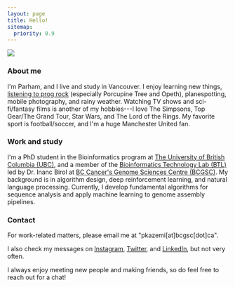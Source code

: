 ```yaml
---
layout: page
title: Hello!
sitemap:
  priority: 0.9
---
```


<img src="{{ '/assets/img/avatar.jpeg' | prepend: site.baseurl }}" id="about-img">

### About me

I'm Parham, and I live and study in Vancouver. I enjoy learning new things, [listening to prog rock](https://open.spotify.com/user/31rr2mm2xt3iqu6ynptnmelradwe) (especially Porcupine Tree and Opeth), planespotting, mobile photography, and rainy weather. Watching TV shows and sci-fi/fantasy films is another of my hobbies---I love The Simpsons, Top Gear/The Grand Tour, Star Wars, and The Lord of the Rings. My favorite sport is football/soccer, and I'm a huge Manchester United fan.

### Work and study

I'm a PhD student in the Bioinformatics program at [The University of British Columbia (UBC)](https://www.bioinformatics.ubc.ca/), and a member of the [Bioinformatics Technology Lab (BTL)](https://www.birollab.ca/) led by Dr. Inanc Birol at [BC Cancer's Genome Sciences Centre (BCGSC)](https://www.bcgsc.ca/). My background is in algorithm design, deep reinforcement learning, and natural language processing. Currently, I develop fundamental algorithms for sequence analysis and apply machine learning to genome assembly pipelines.

### Contact

For work-related matters, please email me at "pkazemi[at]bcgsc[dot]ca".

I also check my messages on [Instagram](https://instagram.com/parham._.kazemi), [Twitter](https://twitter.com/parham_kzm), and [LinkedIn](https://in.linkedin.com/in/p-kazemi), but not very often.

I always enjoy meeting new people and making friends, so do feel free to reach out for a chat!